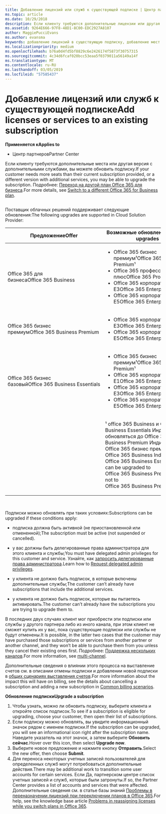 ```yaml
---
title: Добавление лицензий или служб к существующей подписке | Центр партнеров
ms.topic: article
ms.date: 10/29/2018
description: Если клиенту требуются дополнительные лицензии или другая версия с дополнительными службами, вы можете обновить подписку.
ms.assetid: 9264E666-97F8-48D1-8C00-EDC2927A8107
author: MaggiePucciEvans
ms.author: evansma
keywords: добавление лицензий в существующую подписку, добавление мест для существующей подписки, изменение подписки, изменить подписку, приобретение дополнительных лицензий для клиента
ms.localizationpriority: medium
ms.openlocfilehash: b76a0d4fd5bf8829c6e2426174f5873f30757315
ms.sourcegitcommit: 4c34d6fcaf020bcc53eaa5f0379011a56149a14f
ms.translationtype: MT
ms.contentlocale: ru-RU
ms.lasthandoff: 03/05/2019
ms.locfileid: "57585437"
---
```

# <a name="add-licenses-or-services-to-an-existing-subscription"></a><span data-ttu-id="2f9a0-104">Добавление лицензий или служб к существующей подписке</span><span class="sxs-lookup"><span data-stu-id="2f9a0-104">Add licenses or services to an existing subscription</span></span>

<span data-ttu-id="2f9a0-105">**Применяется к**</span><span class="sxs-lookup"><span data-stu-id="2f9a0-105">**Applies to**</span></span>

-  <span data-ttu-id="2f9a0-106">Центр партнеров</span><span class="sxs-lookup"><span data-stu-id="2f9a0-106">Partner Center</span></span>

<span data-ttu-id="2f9a0-107">Если клиенту требуются дополнительные места или другая версия с дополнительными службами, вы можете обновить подписку.</span><span class="sxs-lookup"><span data-stu-id="2f9a0-107">If your customer needs more seats than their current subscription provided, or a different version with additional services, you may be able to upgrade the subscription.</span></span> <span data-ttu-id="2f9a0-108">Подробнее: [Переход на другой план Office 365 для бизнеса](https://go.microsoft.com/fwlink/p/?LinkId=723577).</span><span class="sxs-lookup"><span data-stu-id="2f9a0-108">For more details, see [Switch to a different Office 365 for Business plan](https://go.microsoft.com/fwlink/p/?LinkId=723577).</span></span>

## <a href="" id="upgradesubscription"></a>


<span data-ttu-id="2f9a0-109">Поставщик облачных решений поддерживает следующие обновления:</span><span class="sxs-lookup"><span data-stu-id="2f9a0-109">The following upgrades are supported in Cloud Solution Provider:</span></span>

<table>
<colgroup>
<col width="50%" />
<col width="50%" />
</colgroup>
<thead>
<tr class="header">
<th><span data-ttu-id="2f9a0-110">Предложение</span><span class="sxs-lookup"><span data-stu-id="2f9a0-110">Offer</span></span></th>
<th><span data-ttu-id="2f9a0-111">Возможные обновления</span><span class="sxs-lookup"><span data-stu-id="2f9a0-111">Possible upgrades</span></span></th>
</tr>
</thead>
<tbody>
<tr class="odd">
<td><span data-ttu-id="2f9a0-112">Office 365 для бизнеса</span><span class="sxs-lookup"><span data-stu-id="2f9a0-112">Office 365 Business</span></span></td>
<td><ul>
<li><span data-ttu-id="2f9a0-113">Office 365 бизнес премиум¹</span><span class="sxs-lookup"><span data-stu-id="2f9a0-113">Office 365 Business Premium¹</span></span></li>
<li><span data-ttu-id="2f9a0-114">Office 365 профессиональный плюс</span><span class="sxs-lookup"><span data-stu-id="2f9a0-114">Office 365 ProPlus</span></span></li>
<li><span data-ttu-id="2f9a0-115">Office 365 корпоративный E3</span><span class="sxs-lookup"><span data-stu-id="2f9a0-115">Office 365 Enterprise E3</span></span></li>
<li><span data-ttu-id="2f9a0-116">Office 365 корпоративный E5</span><span class="sxs-lookup"><span data-stu-id="2f9a0-116">Office 365 Enterprise E5</span></span></li>
</ul></td>
</tr>
<tr class="even">
<td><span data-ttu-id="2f9a0-117">Office 365 бизнес премиум</span><span class="sxs-lookup"><span data-stu-id="2f9a0-117">Office 365 Business Premium</span></span></td>
<td><ul>
<li><span data-ttu-id="2f9a0-118">Office 365 корпоративный E3</span><span class="sxs-lookup"><span data-stu-id="2f9a0-118">Office 365 Enterprise E3</span></span></li>
<li><span data-ttu-id="2f9a0-119">Office 365 корпоративный E5</span><span class="sxs-lookup"><span data-stu-id="2f9a0-119">Office 365 Enterprise E5</span></span></li>
</ul></td>
</tr>
<tr class="odd">
<td><span data-ttu-id="2f9a0-120">Office 365 бизнес базовый</span><span class="sxs-lookup"><span data-stu-id="2f9a0-120">Office 365 Business Essentials</span></span></td>
<td><ul>
<li><span data-ttu-id="2f9a0-121">Office 365 бизнес премиум¹</span><span class="sxs-lookup"><span data-stu-id="2f9a0-121">Office 365 Business Premium¹</span></span></li>
<li><span data-ttu-id="2f9a0-122">Office 365 корпоративный E1</span><span class="sxs-lookup"><span data-stu-id="2f9a0-122">Office 365 Enterprise E1</span></span></li>
<li><span data-ttu-id="2f9a0-123">Office 365 корпоративный E3</span><span class="sxs-lookup"><span data-stu-id="2f9a0-123">Office 365 Enterprise E3</span></span></li>
<li><span data-ttu-id="2f9a0-124">Office 365 корпоративный E5</span><span class="sxs-lookup"><span data-stu-id="2f9a0-124">Office 365 Enterprise E5</span></span></li>
</ul></td>
</tr>
<tr class="even">
<td></td>
<td><p><span data-ttu-id="2f9a0-125">¹ office 365 Business и Office 365 Business Essentials Индии могут обновляться до Office 365 Business Premium Индии, не для Office 365 бизнес премиум.</span><span class="sxs-lookup"><span data-stu-id="2f9a0-125">¹ Office 365 Business India and Office 365 Business Essentials India can be upgraded to Office 365 Business Premium India, not to Office 365 Business Premium.</span></span></p></td>
</tr>
</tbody>
</table>

 

<span data-ttu-id="2f9a0-126">Подписки можно обновлять при таких условиях:</span><span class="sxs-lookup"><span data-stu-id="2f9a0-126">Subscriptions can be upgraded if these conditions apply:</span></span>

-   <span data-ttu-id="2f9a0-127">подписка должна быть активной (не приостановленной или отмененной);</span><span class="sxs-lookup"><span data-stu-id="2f9a0-127">The subscription must be active (not suspended or cancelled).</span></span>

-   <span data-ttu-id="2f9a0-128">у вас должны быть делегированные права администратора для этого клиента и службы;</span><span class="sxs-lookup"><span data-stu-id="2f9a0-128">You must have delegated admin privileges for this customer and service.</span></span> <span data-ttu-id="2f9a0-129">Узнайте, как [запросить делегированные права администратора](request-a-relationship-with-a-customer.md).</span><span class="sxs-lookup"><span data-stu-id="2f9a0-129">Learn how to [Request delegated admin privileges](request-a-relationship-with-a-customer.md).</span></span>

-   <span data-ttu-id="2f9a0-130">у клиента не должно быть подписок, в которые включены дополнительные службы;</span><span class="sxs-lookup"><span data-stu-id="2f9a0-130">The customer can’t already have subscriptions that include the additional services.</span></span>

-   <span data-ttu-id="2f9a0-131">у клиента не должно быть подписок, которые вы пытаетесь активировать.</span><span class="sxs-lookup"><span data-stu-id="2f9a0-131">The customer can’t already have the subscriptions you are trying to upgrade them to.</span></span>

<span data-ttu-id="2f9a0-132">В последних двух случаях клиент мог приобрести эти подписки или службы у другого партнера либо из иного канала, при этом клиент не сможет купить их у вас, пока существующие подписки или службы не будут отменены.</span><span class="sxs-lookup"><span data-stu-id="2f9a0-132">It is possible, in the latter two cases that the customer may have purchased those subscriptions or services from another partner or another channel, and they won’t be able to purchase them from you unless they cancel their existing ones first.</span></span> <span data-ttu-id="2f9a0-133">Подробнее: [Поддержка нескольких каналов](multichannel.md).</span><span class="sxs-lookup"><span data-stu-id="2f9a0-133">For more information, see [multi-channel](multichannel.md).</span></span>

<span data-ttu-id="2f9a0-134">Дополнительные сведения о влиянии этого процесса на выставление счетов см. в описании отмены подписки и добавлении новой подписки в [общих сценариях выставления счетов](common-billing-scenarios.md).</span><span class="sxs-lookup"><span data-stu-id="2f9a0-134">For more information about the impact this will have on billing, see the details about cancelling a subscription and adding a new subscription in [Common billing scenarios](common-billing-scenarios.md).</span></span>

<span data-ttu-id="2f9a0-135">**Обновление подписки**</span><span class="sxs-lookup"><span data-stu-id="2f9a0-135">**Upgrade a subscription**</span></span>

1.  <span data-ttu-id="2f9a0-136">Чтобы узнать, можно ли обновить подписку, выберите клиента и откройте список подписок.</span><span class="sxs-lookup"><span data-stu-id="2f9a0-136">To see if a subscription is eligible for upgrading, choose your customer, then open their list of subscriptions.</span></span>
2.  <span data-ttu-id="2f9a0-137">Если подписку можно обновлять, вы увидите информационный значок рядом с именем подписки.</span><span class="sxs-lookup"><span data-stu-id="2f9a0-137">If the subscription can be upgraded, you will see an informational icon right after the subscription name.</span></span> <span data-ttu-id="2f9a0-138">Наведите указатель на этот значок, а затем выберите **Обновить сейчас**.</span><span class="sxs-lookup"><span data-stu-id="2f9a0-138">Hover over this icon, then select **Upgrade now**.</span></span>
3.  <span data-ttu-id="2f9a0-139">Выберите новое предложение и нажмите кнопку **Отправить**.</span><span class="sxs-lookup"><span data-stu-id="2f9a0-139">Select the new offer, then choose **Submit**.</span></span>
4.  <span data-ttu-id="2f9a0-140">Для переноса некоторых учетных записей пользователей для определенных служб могут потребоваться дополнительные действия.</span><span class="sxs-lookup"><span data-stu-id="2f9a0-140">There may be additional work to transition some user accounts for certain services.</span></span> <span data-ttu-id="2f9a0-141">Если Да, партнерском центре список учетных записей и служб, которые были затронуты.</span><span class="sxs-lookup"><span data-stu-id="2f9a0-141">If so, the Partner Center provides a list of accounts and services that were affected.</span></span> <span data-ttu-id="2f9a0-142">Дополнительные сведения см. в статье базы знаний [Проблемы в переназначении лицензий при переключении планов в Office 365](https://go.microsoft.com/fwlink/p/?LinkId=723576).</span><span class="sxs-lookup"><span data-stu-id="2f9a0-142">For help, see the knowledge base article [Problems in reassigning licenses while you switch plans in Office 365](https://go.microsoft.com/fwlink/p/?LinkId=723576).</span></span>

 

 



